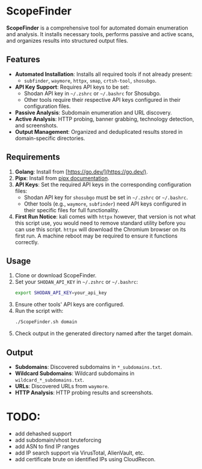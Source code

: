 # ScopeFinder

**ScopeFinder** is a comprehensive tool for automated domain enumeration and analysis. It installs necessary tools, performs passive and active scans, and organizes results into structured output files.

## Features

- **Automated Installation**: Installs all required tools if not already present:
  - `subfinder`, `waymore`, `httpx`, `smap`, `crtsh-tool`, `shosubgo`.
- **API Key Support**: Requires API keys to be set:
  - Shodan API key in `~/.zshrc` or `~/.bashrc` for Shosubgo.
  - Other tools require their respective API keys configured in their configuration files.
- **Passive Analysis**: Subdomain enumeration and URL discovery.
- **Active Analysis**: HTTP probing, banner grabbing, technology detection, and screenshots.
- **Output Management**: Organized and deduplicated results stored in domain-specific directories.

## Requirements

1. **Golang**: Install from [https://go.dev/](https://go.dev/).
2. **Pipx**: Install from [pipx documentation](https://pypa.github.io/pipx/).
3. **API Keys**: Set the required API keys in the corresponding configuration files:
   - Shodan API key for `shosubgo` must be set in `~/.zshrc` or `~/.bashrc`.
   - Other tools (e.g., `waymore`, `subfinder`) need API keys configured in their specific files for full functionality.
4. **First Run Notice**: kali comes with `httpx` however, that version is not what this script use, you would need to remove standard utility before you can use this script. `httpx` will download the Chromium browser on its first run. A machine reboot may be required to ensure it functions correctly.

## Usage

1. Clone or download ScopeFinder.
2. Set your `SHODAN_API_KEY` in `~/.zshrc` or `~/.bashrc`:
   ```bash
   export SHODAN_API_KEY=your_api_key
   ```
3. Ensure other tools' API keys are configured.
4. Run the script with:
   ```bash
   ./ScopeFinder.sh domain
   ```
5. Check output in the generated directory named after the target domain.

## Output

- **Subdomains**: Discovered subdomains in `*_subdomains.txt`.
- **Wildcard Subdomains**: Wildcard subdomains in `wildcard_*_subdomains.txt`.
- **URLs**: Discovered URLs from `waymore`.
- **HTTP Analysis**: HTTP probing results and screenshots.

# TODO:
- add dehashed support
- add subdomain/vhost bruteforcing
- add ASN  to find IP ranges
- add IP search support via VirusTotal, AlienVault, etc.
- add certificate brute on identified IPs using CloudRecon.